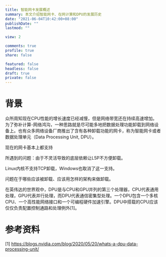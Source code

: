 ```yaml
---
title: 智能网卡发展概述
summary: 本文介绍智能网卡、在网计算和DPU的发展历史
date: "2021-06-04T10:42:00+08:00"
publishDate: ""
lastmod: ""

view: 2

comments: true
profile: true
share: false

featured: false
headless: false
draft: true
private: false
---
```


# 背景

众所周知现在CPU性能的增长速度已经减慢，但是网络带宽还在持续高速增加。为了弥补计算-网络鸿沟，一种思路就是尽可能多地把数据处理功能卸载到网络设备上。也有众多网络设备厂商推出了含有各种卸载功能的网卡，称为智能网卡或者数据处理单元（Data Processing Unit, DPU）。

现在的网卡基本上都支持

所遇到的问题：由于不灵活导致的底层依赖让L5P不方便卸载。

Linux内核不支持TCP卸载，Windows也取消了这一支持。

问题在于哪些应该被卸载、应该用怎样的架构来做卸载。

在英伟达的世界观中，DPU是与CPU和GPU并列的第三个处理器，CPU代表通用处理，GPU代表并行处理，而DPU代表通信密集型处理。一个DPU包含一个多核CPU、一个高性能网络接口和一个可编程硬件加速引擎。DPU中搭载的CPU应该仅仅负责配置控制通路和处理例外[1]。



# 参考资料
[1] https://blogs.nvidia.com/blog/2020/05/20/whats-a-dpu-data-processing-unit/